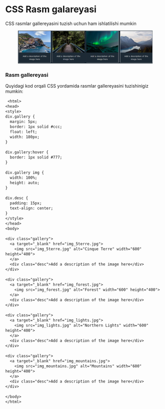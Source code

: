 # CSS Rasm galareyasi

CSS rasmlar gallereyasini tuzish uchun ham ishlatilishi mumkin

<figure><img src="../../.gitbook/assets/image (813).png" alt=""><figcaption></figcaption></figure>

### Rasm gallereyasi <a href="#rasm-gallereyasi" id="rasm-gallereyasi"></a>

Quyidagi kod orqali CSS yordamida rasmlar gallereyasini tuzishinigiz mumkin:

```
 <html>
<head>
<style>
div.gallery {
  margin: 5px;
  border: 1px solid #ccc;
  float: left;
  width: 180px;
}

div.gallery:hover {
  border: 1px solid #777;
}

div.gallery img {
  width: 100%;
  height: auto;
}

div.desc {
  padding: 15px;
  text-align: center;
}
</style>
</head>
<body>

<div class="gallery">
  <a target="_blank" href="img_5terre.jpg">
    <img src="img_5terre.jpg" alt="Cinque Terre" width="600" height="400">
  </a>
  <div class="desc">Add a description of the image here</div>
</div>

<div class="gallery">
  <a target="_blank" href="img_forest.jpg">
    <img src="img_forest.jpg" alt="Forest" width="600" height="400">
  </a>
  <div class="desc">Add a description of the image here</div>
</div>

<div class="gallery">
  <a target="_blank" href="img_lights.jpg">
    <img src="img_lights.jpg" alt="Northern Lights" width="600" height="400">
  </a>
  <div class="desc">Add a description of the image here</div>
</div>

<div class="gallery">
  <a target="_blank" href="img_mountains.jpg">
    <img src="img_mountains.jpg" alt="Mountains" width="600" height="400">
  </a>
  <div class="desc">Add a description of the image here</div>
</div>

</body>
</html> 
```
